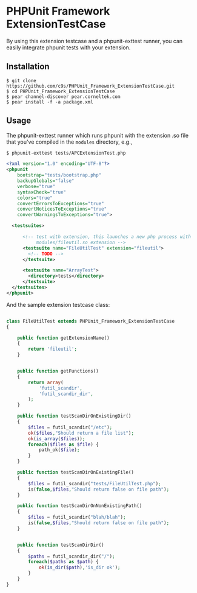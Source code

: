 PHPUnit Framework ExtensionTestCase
===================================

By using this extension testcase and a phpunit-exttest runner, you 
can easily integrate phpunit tests with your extension.



Installation
------------

    $ git clone https://github.com/c9s/PHPUnit_Framework_ExtensionTestCase.git
    $ cd PHPUnit_Framework_ExtensionTestCase
    $ pear channel-discover pear.corneltek.com
    $ pear install -f -a package.xml

Usage
------


The phpunit-exttest runner which runs phpunit with the extension .so file that you've 
compiled in the `modules` directory, e.g.,

```sh
$ phpunit-exttest tests/APCExtensionTest.php
```

```xml
<?xml version="1.0" encoding="UTF-8"?>
<phpunit
    bootstrap="tests/bootstrap.php"
    backupGlobals="false"
    verbose="true"
    syntaxCheck="true"
    colors="true"
    convertErrorsToExceptions="true"
    convertNoticesToExceptions="true"
    convertWarningsToExceptions="true">

  <testsuites>

      <!-- test with extension, this launches a new php process with
           modules/fileutil.so extension -->
      <testsuite name="FileUtilTest" extension="fileutil">
        <!-- TODO -->
      </testsuite>

      <testsuite name="ArrayTest">
        <directory>tests</directory>
      </testsuite>
  </testsuites>
</phpunit>
```

And the sample extension testcase class:

```php

class FileUtilTest extends PHPUnit_Framework_ExtensionTestCase
{

    public function getExtensionName()
    {
        return 'fileutil';
    }


    public function getFunctions()
    {
        return array(
            'futil_scandir',
            'futil_scandir_dir',
        );
    }

    public function testScanDirOnExistingDir()
    {
        $files = futil_scandir("/etc");
        ok($files,"Should return a file list");
        ok(is_array($files));
        foreach($files as $file) {
            path_ok($file);
        }
    }

    public function testScanDirOnExistingFile()
    {
        $files = futil_scandir("tests/FileUtilTest.php");
        is(false,$files,"Should return false on file path");
    }

    public function testScanDirOnNonExistingPath()
    {
        $files = futil_scandir("blah/blah");
        is(false,$files,"Should return false on file path");
    }


    public function testScanDirDir()
    {
        $paths = futil_scandir_dir("/");
        foreach($paths as $path) {
            ok(is_dir($path),'is_dir ok');
        }
    }
}
```



